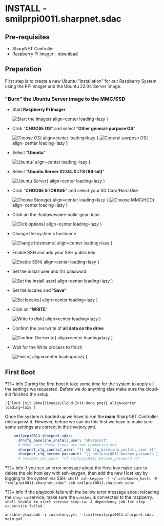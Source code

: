 # INSTALL - smilprpi0011.sharpnet.sdac

## Pre-requisites

- SharpNET Controller
- Raspberry PI Imager - [download](https://www.raspberrypi.com/software/)

## Preparation

First step is to create a new Ubuntu "installation" for our Raspberry System using the RPi Imager and the Ubuntu 22.04 Server Image.

### "Burn" the Ubuntu Server image to the MMC/SSD

- Start **Raspberry Pi Imager**

  ![Start the Imager](images/RPI-Imager/Start%20RPI%20Imager.png){ align=center loading=lazy }

- Click "**CHOOSE OS**" and select "**Other general-purpose OS**"

   ![Choose OS](images/RPI-Imager/RPi-Image-011.png){ align=center loading=lazy }
   ![General-purpose OS](images/RPI-Imager/RPi-Image-014.png){ align=center loading=lazy }

- Select "**Ubuntu**"

   ![Ubuntu](images/RPI-Imager/RPi-Image-013.png){ align=center loading=lazy }

- Select "**Ubuntu Server 22.04.X LTS (64-bit)**"

   ![Ubuntu Server](images/RPI-Imager/RPi-Image-012.png){ align=center loading=lazy }

- Click "**CHOOSE STORAGE**" and select your SD Card/Hard Disk

   ![Choose Storage](images/RPI-Imager/RPi-Image-010.png){ align=center loading=lazy }
   ![Choose MMC/HDD](images/RPI-Imager/RPi-Image-009.png){ align=center loading=lazy }

- Click on the :fontawesome-solid-gear: icon

   ![Click options](images/RPI-Imager/RPi-Image-001.png){ align=center loading=lazy }

- Change the system's hostname

   ![Change hostname](images/RPI-Imager/RPi-Image-008.png){ align=center loading=lazy }

- Enable SSH and add your SSH public key

   ![Enable SSH](images/RPI-Imager/RPi-Image-005.png){ align=center loading=lazy }

- Set the install user and it's password

   ![Set the install user](images/RPI-Imager/RPi-Image-007.png){ align=center loading=lazy }

- Set the locales and "**Save**"

   ![Set locales](images/RPI-Imager/RPi-Image-006.png){ align=center loading=lazy }

- Click on "**WRITE**"

   ![Write to disk](images/RPI-Imager/RPi-Image-002.png){ align=center loading=lazy }

- Confirm the overwrite of **all data on the drive**

   ![Confirm Overwrite](images/RPI-Imager/RPi-Image-004.png){ align=center loading=lazy }

- Wait for the Write process to finish

   ![Finish](images/RPI-Imager/RPi-Image-000.png){ align=center loading=lazy }

## First Boot

???+ info
    During the first boot it take some time for the system to apply all the settings we requested. Before we do anything else make sure the cloud-init finished the setup.

    ![Cloud Init Done](images/Cloud-Init-Done.png){ align=center loading=lazy }

Once the system is booted up we have to run the **main** SharpNET Controller role against it. However, before we can do this first we have to make sure some settings are correct in the invetory.yml.

```yaml title="${controller}/inventory.yml" hl_lines="4 5"
    smilprpi0011.sharpnet.sdac:
      shncfg_baseline_install_user: "sharpinst"
      # Make sure these lines are not commented out
      sharpnet_cfg_connect_user: "{{ shncfg_baseline_install_user }}"
      sharpnet_cfg_become_password: "{{ smilprpi0011_become_password }}"
      # ansible_ssh_pass: "{{ smilprpi0011_become_password }}"
```

???+ info
    If you see an error message about the Host key make sure to delete the old host key with ssh-keygen, then add the new Host key by logging to the system via SSH.
    ```shell
    ssh-keygen -f ~/.ssh/known_hosts -R "smilprpi0011.sharpnet.sdac"
    ssh smilprpi0011.sharpnet.sdac
    ```

???+ info
    If the playbook fails with the bellow error message about reloading the `step-ca` service, make sure the `yubikey` is connected to the raspberry.
    ```shell
    Unable to start service step-ca: A dependency job for step-ca.service failed.
    ```

```shell
ansible-playbook -i inventory.yml --limit=smilprpi0011.sharpnet.sdac main.yml
```

<div id="unique-id-not-same-as-markdown-title" style="z-index: 1; position: relative; max-width: 100%;"></div>
<script>
  window.onload = function(){
    AsciinemaPlayer.create('/images/asciinema/548953.cast', document.getElementById('unique-id-not-same-as-markdown-title'), {
        poster: 'npt:1:23'
    });
}
</script>
